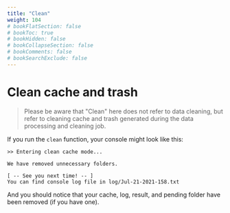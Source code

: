 ```yaml
---
title: "Clean"
weight: 104
# bookFlatSection: false
# bookToc: true
# bookHidden: false
# bookCollapseSection: false
# bookComments: false
# bookSearchExclude: false
---
```


# Clean cache and trash

> Please be aware that "Clean" here does not refer to data cleaning, but refer to cleaning cache and trash generated during the data processing and cleaning job.

If you run the `clean` function, your console might look like this:

    >> Entering clean cache mode...

    We have removed unnecessary folders.

    [ -- See you next time! -- ]
    You can find console log file in log/Jul-21-2021-158.txt

And you should notice that your cache, log, result, and pending folder have been removed (if you have one).